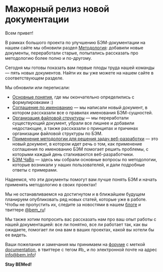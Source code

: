 # Мажорный релиз новой документации

Всем привет!

В рамках большого проекта по улучшению БЭМ-документации на нашем сайте мы обновили раздел [Методология](https://ru.bem.info/method/):
добавили новые документы, переработали старые, попытались рассказать про методологию более полно и по-другому.

Сегодня мы готовы показать вам первые плоды труда нашей команды — пять новых документов. Найти их вы уже можете на нашем сайте
в соответствующем разделе.

Мы обновили или переписали:
* [Основные понятия](https://ru.bem.info/method/definitions/), где мы окончательно определились с формулировками :)
* [Соглашение по именованию](https://ru.bem.info/method/naming-convention/) — мы написали новый документ, в котором рассказали все о правилах именования БЭМ-сущностей.
* [Организация файловой структуры](https://ru.bem.info/method/filesystem) — мы переработали существующий документ, убрали все лишнее
и добавили недостающее, а также рассказали о принципах и причинах организации файловой структуры по БЭМ.
* [Применение методологии для решения задач веб-разработки](https://ru.bem.info/method/solved-problems/) —  это новый документ, в котором идет речь о том, как применение
соглашения по именованию БЭМ помогает решить проблемы, с которыми каждый день сталкиваются веб-разработчики.
* [БЭМ ЧаВо](https://ru.bem.info/method/faq/) — здесь мы собрали основные вопросы по методологии, которые возникали у наших пользователей,
и дали подробные ответы с примерами.

Надеемся, что эти документы помогут вам лучше понять БЭМ и начать применять методологию в своих проектах!

Мы не останавливаемся на достигнутом и в ближайшем будущем планируем опубликовать ряд новых статей, которые уже в работе.
Чтобы не пропустить их, следите за новостями в нашем [блоге](https://ru.bem.info/blog) и твиттере [@bem_ru](https://twitter.com/bem_ru/)!

Мы также хотим попросить вас рассказать нам про ваш опыт работы с нашей документацией: все ли понятно, все ли работает так,
как вы ожидаете, помогает ли она вам в ваших проектах, какой вы хотели бы ее видеть.

Ваши пожелания и замечания мы принимаем на [форуме](https://ru.bem.info/forum/) с меткой [documentation](https://ru.bem.info/forum/?labels=documentation),
в твиттере с тегом #b_ и по электронной почте на адрес [info@bem.info](mailto:info@bem.info)!

**Stay BEMed!**
